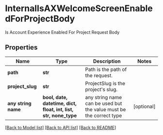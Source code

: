 # InternalIsAXWelcomeScreenEnabledForProjectBody

Is Account Experience Enabled For Project Request Body

## Properties
Name | Type | Description | Notes
------------ | ------------- | ------------- | -------------
**path** | **str** | Path is the path of the request. | 
**project_slug** | **str** | ProjectSlug is the project&#39;s slug. | 
**any string name** | **bool, date, datetime, dict, float, int, list, str, none_type** | any string name can be used but the value must be the correct type | [optional]

[[Back to Model list]](../README.md#documentation-for-models) [[Back to API list]](../README.md#documentation-for-api-endpoints) [[Back to README]](../README.md)


